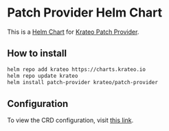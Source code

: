 # Patch Provider Helm Chart

This is a [Helm Chart](https://helm.sh/docs/topics/charts/) for [Krateo Patch Provider](https://github.com/krateoplatformops/patch-provider).

## How to install

```sh
helm repo add krateo https://charts.krateo.io
helm repo update krateo
helm install patch-provider krateo/patch-provider
```

## Configuration

To view the CRD configuration, visit [this link](https://doc.crds.dev/github.com/krateoplatformops/patch-provider-chart).